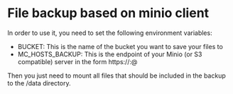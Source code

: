 # File backup based on minio client

In order to use it, you need to set the following environment variables:

- BUCKET: This is the name of the bucket you want to save your files to
- MC_HOSTS_BACKUP: This is the endpoint of your Minio (or S3 compatible) server in the form https://<Access Key>:<Secret Key>@<YOUR-S3-ENDPOINT>
  
Then you just need to mount all files that should be included in the backup to the /data directory.
